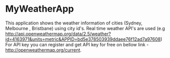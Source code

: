 # MyWeatherApp
This application shows the weather information of cities (Sydney, Melbourne , Bristbane) using city id's.
Real time weather API's are used 
(e.g http://api.openweathermap.org/data/2.5/weather?id=4163971&units=metric&APPID=bd5e378503939ddaee76f12ad7a97608)
For API key you can register and get API key for free on bellow link -
http://openweathermap.org/current.
